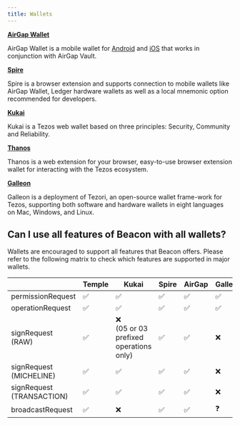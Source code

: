 ```yaml
---
title: Wallets
---
```


**[AirGap Wallet](https://airgap.it)**

AirGap Wallet is a mobile wallet for [Android](https://play.google.com/store/apps/details?id=it.airgap.wallet) and [iOS](https://apps.apple.com/us/app/airgap-wallet/id1420996542?l=de&ls=1) that works in conjunction with AirGap Vault.

**[Spire](https://spirewallet.com/)**

Spire is a browser extension and supports connection to mobile wallets like AirGap Wallet, Ledger hardware wallets as well as a local mnemonic option recommended for developers.

**[Kukai](https://wallet.kukai.app/)**

Kukai is a Tezos web wallet based on three principles: Security, Community and Reliability.

**[Thanos](https://thanoswallet.com/)**

Thanos is a web extension for your browser, easy-to-use browser extension wallet for interacting with the Tezos ecosystem.

**[Galleon](https://cryptonomic.tech/galleon.html)**

Galleon is a deployment of Tezori, an open-source wallet frame-work for Tezos, supporting both software and hardware wallets in eight languages on Mac, Windows, and Linux.

## Can I use all features of Beacon with all wallets?

Wallets are encouraged to support all features that Beacon offers. Please refer to the following matrix to check which features are supported in major wallets.

|                           | Temple               | Kukai                                         | Spire | AirGap | Galleon |
| ------------------------- | -------------------- | --------------------------------------------- | ----- | ------ | ------- |
| permissionRequest         | ✅                   | ✅                                            | ✅    | ✅     | ✅      |
| operationRequest          | ✅                   | ✅                                            | ✅    | ✅     | ✅      |
| signRequest (RAW)         | ✅                   | ❌ <br /> (05 or 03 prefixed operations only) | ✅    | ✅     | ❌      |
| signRequest (MICHELINE)   | ✅                   | ✅                                            | ✅    | ✅     | ❌      |
| signRequest (TRANSACTION) | ✅                   | ✅                                            | ✅    | ✅     | ❌      |
| broadcastRequest          | ✅                   | ❌                                            | ✅    | ✅     | ❓      |
